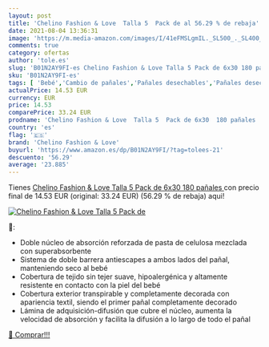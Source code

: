 ```yaml
---
layout: post
title: 'Chelino Fashion & Love  Talla 5  Pack de al 56.29 % de rebaja'
date: 2021-08-04 13:36:31
image: 'https://m.media-amazon.com/images/I/41eFMSLgmIL._SL500_._SL400_.jpg'
comments: true
category: ofertas
author: 'tole.es'
slug: 'B01N2AY9FI-es Chelino Fashion & Love Talla 5 Pack de 6x30 180 pañales'
sku: 'B01N2AY9FI-es'
tags: [ 'Bebé','Cambio de pañales','Pañales desechables','Pañales desechables para bebés','Pañales para bebé','chelino','chelino fashion & love','pañales', ]
actualPrice: 14.53 EUR
currency: EUR
price: 14.53
comparePrice: 33.24 EUR
prodname: 'Chelino Fashion & Love  Talla 5  Pack de 6x30  180 pañales '
country: 'es'
flag: '🇪🇸'
brand: 'Chelino Fashion & Love'
buyurl: 'https://www.amazon.es/dp/B01N2AY9FI/?tag=tolees-21'
descuento: '56.29'
average: '23.885'
---
```


Tienes [Chelino Fashion & Love  Talla 5  Pack de 6x30  180 pañales ](https://www.amazon.es/dp/B01N2AY9FI/?tag=tolees-21) con precio final de  14.53 EUR (original: 33.24 EUR) (56.29 %  de rebaja) aqui!

[![Chelino Fashion & Love  Talla 5  Pack de](https://m.media-amazon.com/images/I/41eFMSLgmIL._SL500_._SL400_.jpg)](https://www.amazon.es/dp/B01N2AY9FI/?tag=tolees-21)

🔎:

- Doble núcleo de absorción reforzada de pasta de celulosa mezclada con superabsorbente
- Sistema de doble barrera antiescapes a ambos lados del pañal, manteniendo seco al bebé
- Cobertura de tejido sin tejer suave, hipoalergénica y altamente resistente en contacto con la piel del bebé
- Cobertura exterior transpirable y completamente decorada con apariencia textil, siendo el primer pañal completamente decorado
- Lámina de adquisición-difusión que cubre el núcleo, aumenta la velocidad de absorción y facilita la difusión a lo largo de todo el pañal

[🛒 Comprar!!!](https://www.amazon.es/dp/B01N2AY9FI/?tag=tolees-21)
